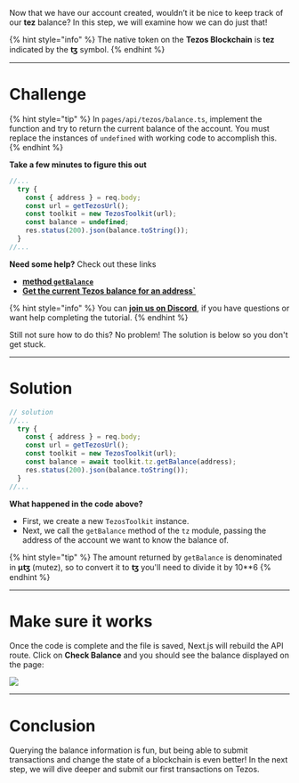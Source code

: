 Now that we have our account created, wouldn’t it be nice to keep track of our **tez** balance? In this step, we will examine how we can do just that!

{% hint style="info" %}
The native token on the **Tezos Blockchain** is **tez** indicated by the **ꜩ** symbol.
{% endhint %}

------------------------

# Challenge

{% hint style="tip" %}
In `pages/api/tezos/balance.ts`, implement the function and try to return the current balance of the account. You must replace the instances of `undefined` with working code to accomplish this.
{% endhint %}

**Take a few minutes to figure this out**

```typescript
//...
  try {
    const { address } = req.body;
    const url = getTezosUrl();
    const toolkit = new TezosToolkit(url);
    const balance = undefined;
    res.status(200).json(balance.toString());
  }
//...
```

**Need some help?** Check out these links
* [**method `getBalance`**](https://tezostaquito.io/typedoc/interfaces/_taquito_taquito.tzprovider.html#getbalance)
* [**Get the current Tezos balance for an address`**](https://tezostaquito.io/docs/quick_start/#get-the-current-tezos-balance-for-an-address)

{% hint style="info" %}
You can [**join us on Discord**](https://discord.gg/fszyM7K), if you have questions or want help completing the tutorial.
{% endhint %}

Still not sure how to do this? No problem! The solution is below so you don't get stuck.

------------------------

# Solution

```typescript
// solution
//...
  try {
    const { address } = req.body;
    const url = getTezosUrl();
    const toolkit = new TezosToolkit(url);
    const balance = await toolkit.tz.getBalance(address);
    res.status(200).json(balance.toString());
  }
//...
```

**What happened in the code above?**

* First, we create a new `TezosToolkit` instance.
* Next, we call the `getBalance` method of the `tz` module, passing the address of the account we want to know the balance of.


{% hint style="tip" %}
The amount returned by `getBalance` is denominated in **μꜩ** (mutez), so to convert it to **ꜩ** you'll need to divide it by 10**6 
{% endhint %}


------------------------

# Make sure it works

Once the code is complete and the file is saved, Next.js will rebuild the API route. Click on **Check Balance** and you should see the balance displayed on the page:

![](../../../.gitbook/assets/pathways/tezos/tezos-balance.gif)

-----------------------------

# Conclusion

Querying the balance information is fun, but being able to submit transactions and change the state of a blockchain is even better! In the next step, we will dive deeper and submit our first transactions on Tezos.
